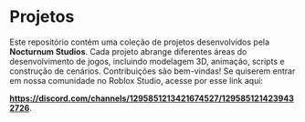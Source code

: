 # Projetos

Este repositório contém uma coleção de projetos desenvolvidos pela **Nocturnum Studios**. Cada projeto abrange diferentes áreas do desenvolvimento de jogos, incluindo modelagem 3D, animação, scripts e construção de cenários. Contribuições são bem-vindas! Se quiserem entrar em nossa comunidade no Roblox Studio, acesse por esse link aqui: 

**https://discord.com/channels/1295851213421674527/1295851214239432726**.
